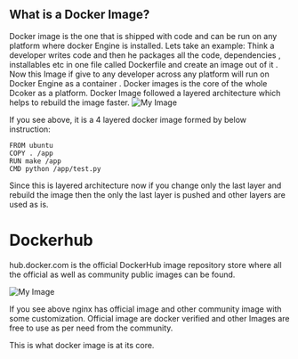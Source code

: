

## What is a Docker Image? 

Docker image is the one that is shipped with code and can be run on any platform where docker Engine is installed. Lets take an example:
Think a developer writes code and then he packages all the code, dependencies , installables etc in one file called Dockerfile and create an image out of it .
Now this Image if give to any developer across any platform will run on Docker Engine as a container . 
Docker images is the core of the whole Dcoker as a platform. Docker Image followed a layered architecture which helps to rebuild
the image faster. 
![My Image](https://raw.githubusercontent.com/collabnix/dockerlabs/master/beginners/images/layer.png)

If you see above, it is a 4 layered docker image formed by below instruction:

```
FROM ubuntu
COPY . /app
RUN make /app
CMD python /app/test.py
```
Since this is layered architecture now if you change only the last layer and rebuild the image then the only the last layer is pushed 
and other layers are used as is.

# Dockerhub
hub.docker.com is the official DockerHub image repository store where all the official as well as community public images can be found.

![My Image](https://raw.githubusercontent.com/collabnix/dockerlabs/master/beginners/images/dockerhub.png)

If you see above nginx has official image and other community image with some customization. Official image are docker verified and other Images 
are free to use as per need from the community.

This is what docker image is at its core.
